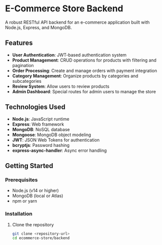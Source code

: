# E-Commerce Store Backend

A robust RESTful API backend for an e-commerce application built with Node.js, Express, and MongoDB.

## Features

- **User Authentication**: JWT-based authentication system
- **Product Management**: CRUD operations for products with filtering and pagination
- **Order Processing**: Create and manage orders with payment integration
- **Category Management**: Organize products by categories and subcategories
- **Review System**: Allow users to review products
- **Admin Dashboard**: Special routes for admin users to manage the store

## Technologies Used

- **Node.js**: JavaScript runtime
- **Express**: Web framework
- **MongoDB**: NoSQL database
- **Mongoose**: MongoDB object modeling
- **JWT**: JSON Web Tokens for authentication
- **bcryptjs**: Password hashing
- **express-async-handler**: Async error handling

## Getting Started

### Prerequisites

- Node.js (v14 or higher)
- MongoDB (local or Atlas)
- npm or yarn

### Installation

1. Clone the repository
   ```bash
   git clone <repository-url>
   cd ecommerce-store/backend

